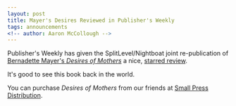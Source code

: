 ```yaml
---
layout: post
title: Mayer's Desires Reviewed in Publisher's Weekly
tags: announcements
<!-- author: Aaron McCollough -->
---
```

Publisher's Weekly has given the SplitLevel/Nightboat joint re-publication of <a href="http://splitleveltexts.com/texts/desires.html">Bernadette Mayer's <em>Desires of Mothers</em></a> a nice, <a href="http://www.publishersweekly.com/978-0-9858111-9-8">starred review</a>.

It's good to see this book back in the world.

You can purchase <em>Desires of Mothers</em> from our friends at <a href="http://www.spdbooks.org/Products/9781937658670/the-desires-of-mothers-to-please-others-in-letters.aspx">Small Press Distribution</a>.

